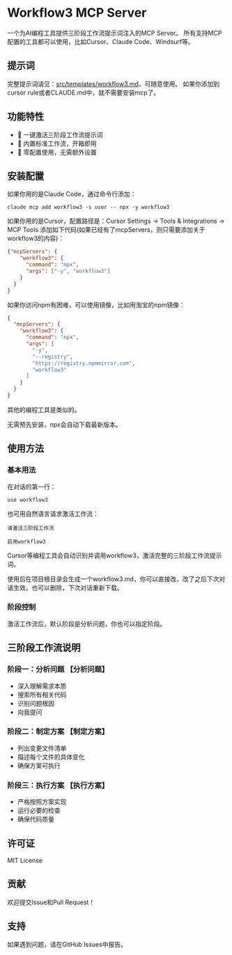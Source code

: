 # Workflow3 MCP Server

一个为AI编程工具提供三阶段工作流提示词注入的MCP Server。
所有支持MCP配置的工具都可以使用，比如Cursor、Claude Code、Windsurf等。

## 提示词

完整提示词请见：[src/templates/workflow3.md](./src/templates/workflow3.md)，可随意使用。
如果你添加到cursor rule或者CLAUDE.md中，就不需要安装mcp了。

## 功能特性

- 🚀 一键激活三阶段工作流提示词
- 🎯 内置标准工作流，开箱即用
- 🔧 零配置使用，无需额外设置

## 安装配置

如果你用的是Claude Code，通过命令行添加：
```
claude mcp add workflow3 -s user -- npx -y workflow3
```

如果你用的是Cursor，配置路径是：Cursor Settings -> Tools & Integrations -> MCP Tools
添加如下代码(如果已经有了mcpServers，则只需要添加关于workflow3的内容)：

```json
{"mcpServers": {
    "workflow3": {
      "command": "npx",
      "args": ["-y", "workflow3"]
    }
  }
}
```

如果你访问npm有困难，可以使用镜像，比如用淘宝的npm镜像：

```json
{
  "mcpServers": {
    "workflow3": {
      "command": "npx",
      "args": [
        "-y", 
        "--registry",
        "https://registry.npmmirror.com",
        "workflow3"
      ]
    }
  }
}
```

其他的编程工具是类似的。

无需预先安装，npx会自动下载最新版本。

## 使用方法

### 基本用法

在对话的第一行：
```
use workflow3
```
也可用自然语言请求激活工作流：

```
请激活三阶段工作流
```
```
启用workflow3
```

Cursor等编程工具会自动识别并调用workflow3，激活完整的三阶段工作流提示词。

使用后在项目根目录会生成一个workflow3.md，你可以直接改，改了之后下次对话生效。也可以删除，下次对话重新下载。

### 阶段控制

激活工作流后，默认阶段是分析问题，你也可以指定阶段。


## 三阶段工作流说明

### 阶段一：分析问题 【分析问题】
- 深入理解需求本质
- 搜索所有相关代码
- 识别问题根因
- 向我提问

### 阶段二：制定方案 【制定方案】
- 列出变更文件清单
- 描述每个文件的具体变化
- 确保方案可执行

### 阶段三：执行方案 【执行方案】
- 严格按照方案实现
- 运行必要的检查
- 确保代码质量


## 许可证

MIT License

## 贡献

欢迎提交Issue和Pull Request！

## 支持

如果遇到问题，请在GitHub Issues中报告。
